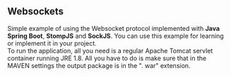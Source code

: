 ## Websockets

Simple example of using the Websocket protocol implemented with **Java Spring Boot**, **StompJS** and **SockJS**.
You can use this example for learning or implement it in your project.
<br>
To run the application, all you need is a regular Apache Tomcat servlet container running JRE 1.8. All you have to do is make sure that in the MAVEN settings the output package is in the ". war" extension.
